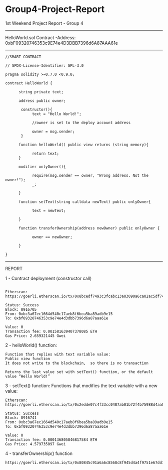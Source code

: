 # Group4-Project-Report

1st Weekend Project Report - Group 4 

--------------------------------------------------------------------------------------------------------

HelloWorld.sol Contract -Address: 0xbF09320746353c9E74e4D3DBB7396d6A87AAA61e


--------------------------------------------------------------------------------------------------------
```
//SMART CONTRACT

// SPDX-License-Identifier: GPL-3.0

pragma solidity >=0.7.0 <0.9.0;

contract HelloWorld {

      string private text;
   
      address public owner;

       constructor(){
            text = "Hello World!";
       
            //owner is set to the deploy account address
       
            owner = msg.sender;
       }

      function helloWorld() public view returns (string memory){
   
            return text;
      }
  
      modifier onlyOwner(){
   
            require(msg.sender == owner, "Wrong address. Not the owner!");       
            _;
       
      }

      function setText(string calldata newText) public onlyOwner{
   
            text = newText;
       
      }

      function transferOwnership(address newOwner) public onlyOwner {
   
            owner == newOwner;
       
      }
   
}
```


--------------------------------------------------------------------------------------------------------


REPORT

1 - Contract deployment (constructor call)
```

Etherscan: https://goerli.etherscan.io/tx/0x8bcedf7493c3fcabc13a03090a6ca02ac5df74487e75d03da484b4bedd0863f1

Status: Success
Block: 8916705
From: 0xbc3a67ec1664d540c17aeb8f6bea5ba89adb9e15
To: 0xbf09320746353c9e74e4d3dbb7396d6a87aaa61e

Value: 0
Transaction fee: 0.001581639407378085 ETH
Gas Price: 2.659321445 Gwei 
```

2 - helloWorld() function: 
```
Function that replies with text variable value:
Public view function 
It does not write to the blockchain,  so there is no transaction

Returns the last value set with setText() function, or the default value “Hello World!”
```

3 - setText() function: Functions that modifies the text variable with a new value:
```
Etherscan:
https://goerli.etherscan.io/tx/0x2edde07c4f33cc0487ab01b72f4b75988d4aa0d5f69fbb7f20dab982857b3881

Status: Success
Block: 8916741
From: 0xbc3a67ec1664d540c17aeb8f6bea5ba89adb9e15
To: 0xbf09320746353c9e74e4d3dbb7396d6a87aaa61e

Value: 0
Transaction fee: 0.000136805846817584 ETH
Gas Price: 4.579735097 Gwei

```

4 - transferOwnership() function

```
https://goerli.etherscan.io/tx/0x80845c91a6a6c8568c8f945d4a4f9751e67dd135d4323ab059d04200c7769bfa

```

